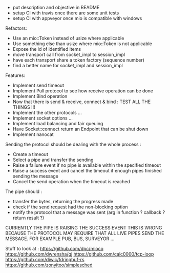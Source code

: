  - put description and objective in README
 - setup CI with travis once there are some unit tests
 - setup CI with appveyor once mio is compatible with windows

Refactors:
 - Use an mio::Token instead of usize where applicable
 - Use something else than usize where mio::Token is not applicable
 - Expose the id of identified items
 - move transport call from socket_impl to session_impl
 - have each transport share a token factory (sequence number)
 - find a better name for socket_impl and session_impl

Features:
 - Implement send timeout
 - Implement Pull protocol to see how receive operation can be done
 - Implement Bind operation
 - Now that there is send & receive, connect & bind : TEST ALL THE THINGS !!!
 - Implement the other protocols ...
 - Implement socket options ...
 - Implement load balancing and fair queuing
 - Have Socket::connect return an Endpoint that can be shut down
 - Implement nanocat

Sending the protocol should be dealing with the whole process :
 - Create a timeout
 - Select a pipe and transfer the sending
 - Raise a failure event if no pipe is available within the specified timeout
 - Raise a success event and cancel the timeout if enough pipes finished sending the message
 - Cancel the send operation when the timeout is reached

The pipe should :
 - transfer the bytes, returning the progress made
 - check if the send request had the non-blocking option
 - notify the protocol that a message was sent (arg in function ? callback ? return result ?)

CURRENTLY THE PIPE IS RAISING THE SUCCESS EVENT
THIS IS WRONG BECAUSE THE PROTOCOL MAY REQUIRE 
THAT ALL LIVE PIPES SEND THE MESSAGE.
FOR EXAMPLE PUB, BUS, SURVEYOR ...


Stuff to look at :
https://github.com/dpc/mioco
https://github.com/dwrensha/gj
https://github.com/calc0000/tcp-loop
https://github.com/diwic/fdringbuf-rs
https://github.com/zonyitoo/simplesched
